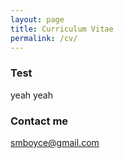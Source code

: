 ```yaml
---
layout: page
title: Curriculum Vitae
permalink: /cv/
---
```


### Test

yeah yeah

### Contact me

[smboyce@gmail.com](mailto:smboyce@gmail.com)